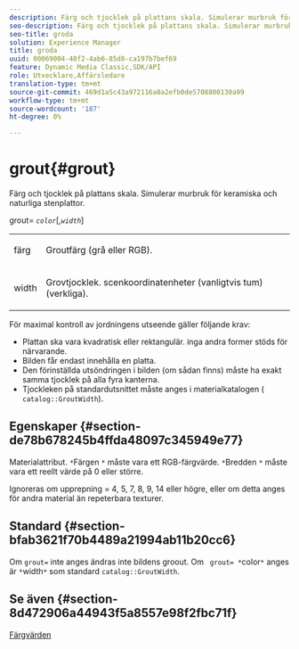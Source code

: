 ```yaml
---
description: Färg och tjocklek på plattans skala. Simulerar murbruk för keramiska och naturliga stenplattor.
seo-description: Färg och tjocklek på plattans skala. Simulerar murbruk för keramiska och naturliga stenplattor.
seo-title: groda
solution: Experience Manager
title: groda
uuid: 00069004-40f2-4ab6-85d8-ca197b7bef69
feature: Dynamic Media Classic,SDK/API
role: Utvecklare,Affärsledare
translation-type: tm+mt
source-git-commit: 469d1a5c43a972116a8a2efb0de5708800130a99
workflow-type: tm+mt
source-wordcount: '187'
ht-degree: 0%

---
```



# grout{#grout}

Färg och tjocklek på plattans skala. Simulerar murbruk för keramiska och naturliga stenplattor.

grout= *`color`*[,*`width`*]

<table id="simpletable_302B78CFC8F14E0F962D1D2064AD1371"> 
 <tr class="strow"> 
  <td class="stentry"> <p> <span class="codeph"> <span class="varname"> färg  </span> </span> </p> </td> 
  <td class="stentry"> <p>Groutfärg (grå eller RGB). </p> </td> 
 </tr> 
 <tr class="strow"> 
  <td class="stentry"> <p> <span class="codeph"> <span class="varname"> width  </span> </span> </p> </td> 
  <td class="stentry"> <p>Grovtjocklek. scenkoordinatenheter (vanligtvis tum) (verkliga). </p> </td> 
 </tr> 
</table>

För maximal kontroll av jordningens utseende gäller följande krav:

* Plattan ska vara kvadratisk eller rektangulär. inga andra former stöds för närvarande.
* Bilden får endast innehålla en platta.
* Den förinställda utsöndringen i bilden (om sådan finns) måste ha exakt samma tjocklek på alla fyra kanterna.
* Tjockleken på standardutsnittet måste anges i materialkatalogen ( `catalog::GroutWidth`).

## Egenskaper {#section-de78b678245b4ffda48097c345949e77}

Materialattribut. `*`Färgen `*` måste vara ett RGB-färgvärde. `*`Bredden `*` måste vara ett reellt värde på 0 eller större.

Ignoreras om upprepning = 4, 5, 7, 8, 9, 14 eller högre, eller om detta anges för andra material än repeterbara texturer.

## Standard {#section-bfab3621f70b4489a21994ab11b20cc6}

Om `grout=` inte anges ändras inte bildens groout. Om ` grout= *`color`*` anges är `*`width`*` som standard `catalog::GroutWidth`.

## Se även {#section-8d472906a44943f5a8557e98f2fbc71f}

[Färgvärden](../../../../../ir-api/http-protocol/image-rendering-api-ref/c-ir-http-protocol-ref/c-ir-http-protocol-syntax-and-features/r-ir-color-values.md#reference-657f95c0841742d2a55a48bc938303f6)
